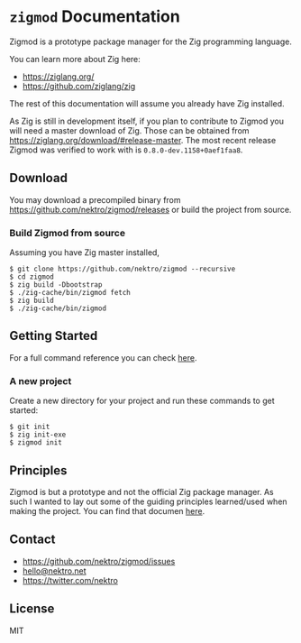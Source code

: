 # `zigmod` Documentation

Zigmod is a prototype package manager for the Zig programming language.

You can learn more about Zig here:
- https://ziglang.org/
- https://github.com/ziglang/zig

The rest of this documentation will assume you already have Zig installed.

As Zig is still in development itself, if you plan to contribute to Zigmod you will need a master download of Zig. Those can be obtained from https://ziglang.org/download/#release-master. The most recent release Zigmod was verified to work with is `0.8.0-dev.1158+0aef1faa8`.

## Download
You may download a precompiled binary from https://github.com/nektro/zigmod/releases or build the project from source.

### Build Zigmod from source
Assuming you have Zig master installed,
```
$ git clone https://github.com/nektro/zigmod --recursive
$ cd zigmod
$ zig build -Dbootstrap
$ ./zig-cache/bin/zigmod fetch
$ zig build
$ ./zig-cache/bin/zigmod
```

## Getting Started

For a full command reference you can check [here](./commands/).

### A new project
Create a new directory for your project and run these commands to get started:
```
$ git init
$ zig init-exe
$ zigmod init
```

## Principles
Zigmod is but a prototype and not the official Zig package manager. As such I wanted to lay out some of the guiding principles learned/used when making the project. You can find that documen [here](./principles.md).

## Contact
- https://github.com/nektro/zigmod/issues
- hello@nektro.net
- https://twitter.com/nektro

## License
MIT
